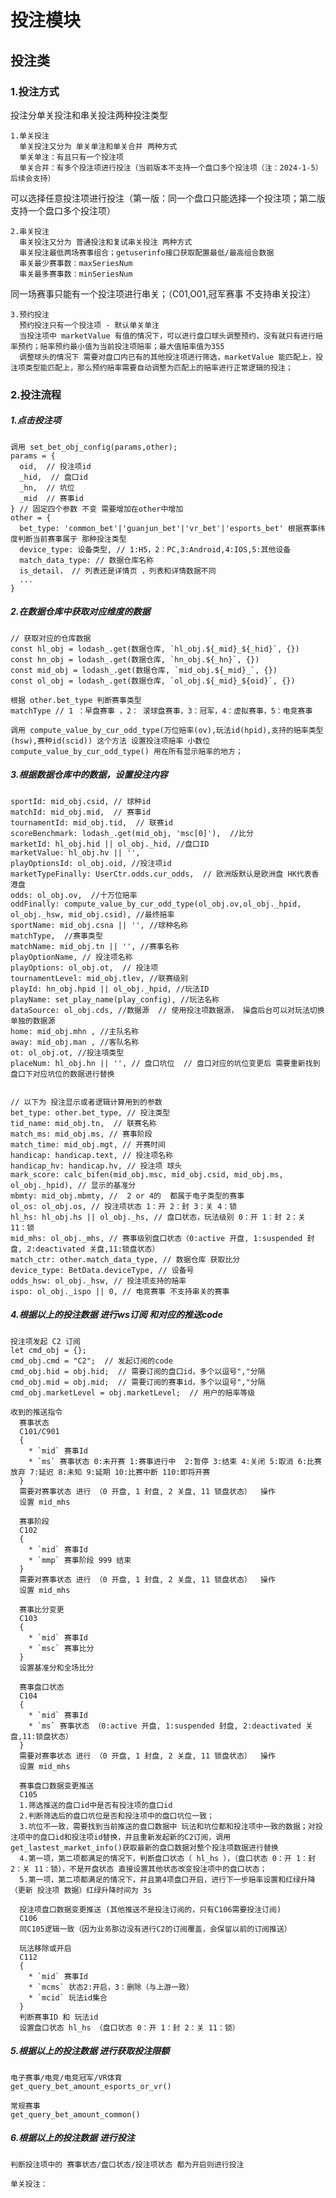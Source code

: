 # 投注模块 

## 投注类

### 1.投注方式
  投注分单关投注和串关投注两种投注类型
    
    1.单关投注
      单关投注又分为 单关单注和单关合并 两种方式
      单关单注：有且只有一个投注项
      单关合并：有多个投注项进行投注（当前版本不支持一个盘口多个投注项（注：2024-1-5）后续会支持）

可以选择任意投注项进行投注（第一版：同一个盘口只能选择一个投注项；第二版支持一个盘口多个投注项）

    2.串关投注
      串关投注又分为 普通投注和复试串关投注 两种方式
      串关投注最低两场赛事组合；getuserinfo接口获取配置最低/最高组合数据
      串关最少赛事数：maxSeriesNum
      串关最多赛事数：minSeriesNum
      
同一场赛事只能有一个投注项进行串关；（C01,O01,冠军赛事  不支持串关投注）

    3.预约投注
      预约投注只有一个投注项 - 默认单关单注
      当投注项中 marketValue 有值的情况下，可以进行盘口球头调整预约，没有就只有进行赔率预约；赔率预约最小值为当前投注项赔率；最大值赔率值为355
      调整球头的情况下 需要对盘口内已有的其他投注项进行筛选，marketValue 能匹配上，投注项类型能匹配上，那么预约赔率需要自动调整为匹配上的赔率进行正常逻辑的投注；

### 2.投注流程
  ##### 1.点击投注项
    调用 set_bet_obj_config(params,other);
    params = {
      oid,  // 投注项id
      _hid,  // 盘口id
      _hn,  // 坑位
      _mid  // 赛事id
    } // 固定四个参数 不变 需要增加在other中增加
    other = {
      bet_type: 'common_bet'|'guanjun_bet'|'vr_bet'|'esports_bet' 根据赛事纬度判断当前赛事属于 那种投注类型
      device_type: 设备类型, // 1:H5，2：PC,3:Android,4:IOS,5:其他设备
      match_data_type: // 数据仓库名称
      is_detail， // 列表还是详情页 ，列表和详情数据不同 
      ...
    }

  ##### 2.在数据仓库中获取对应维度的数据
    // 获取对应的仓库数据
    const hl_obj = lodash_.get(数据仓库, `hl_obj.${_mid}_${_hid}`, {})
    const hn_obj = lodash_.get(数据仓库, `hn_obj.${_hn}`, {})
    const mid_obj = lodash_.get(数据仓库, `mid_obj.${_mid}_`, {})
    const ol_obj = lodash_.get(数据仓库, `ol_obj.${_mid}_${oid}`, {})

    根据 other.bet_type 判断赛事类型
    matchType // 1 ：早盘赛事 ，2： 滚球盘赛事，3：冠军，4：虚拟赛事，5：电竞赛事
    
    调用 compute_value_by_cur_odd_type(万位赔率(ov),玩法id(hpid),支持的赔率类型(hsw),赛种id(scid)) 这个方法 设置投注项赔率 小数位
    compute_value_by_cur_odd_type() 用在所有显示赔率的地方；

  ##### 3.根据数据仓库中的数据，设置投注内容
    sportId: mid_obj.csid, // 球种id
    matchId: mid_obj.mid,  // 赛事id
    tournamentId: mid_obj.tid,  // 联赛id
    scoreBenchmark: lodash_.get(mid_obj, 'msc[0]'),  //比分
    marketId: hl_obj.hid || ol_obj._hid, //盘口ID
    marketValue: hl_obj.hv || '',
    playOptionsId: ol_obj.oid, //投注项id
    marketTypeFinally: UserCtr.odds.cur_odds,  // 欧洲版默认是欧洲盘 HK代表香港盘
    odds: ol_obj.ov,  //十万位赔率
    oddFinally: compute_value_by_cur_odd_type(ol_obj.ov,ol_obj._hpid, ol_obj._hsw, mid_obj.csid), //最终赔率
    sportName: mid_obj.csna || '', //球种名称
    matchType,  //赛事类型
    matchName: mid_obj.tn || '', //赛事名称
    playOptionName, // 投注项名称
    playOptions: ol_obj.ot,  // 投注项
    tournamentLevel: mid_obj.tlev, //联赛级别
    playId: hn_obj.hpid || ol_obj._hpid, //玩法ID
    playName: set_play_name(play_config), //玩法名称
    dataSource: ol_obj.cds, //数据源  // 使用投注项数据源， 操盘后台可以对玩法切换单独的数据源
    home: mid_obj.mhn , //主队名称
    away: mid_obj.man , //客队名称
    ot: ol_obj.ot, //投注項类型
    placeNum: hl_obj.hn || '', // 盘口坑位  // 盘口对应的坑位变更后 需要重新找到盘口下对应坑位的数据进行替换


    // 以下为 投注显示或者逻辑计算用到的参数
    bet_type: other.bet_type, // 投注类型
    tid_name: mid_obj.tn,  // 联赛名称
    match_ms: mid_obj.ms, // 赛事阶段
    match_time: mid_obj.mgt, // 开赛时间
    handicap: handicap.text, // 投注项名称
    handicap_hv: handicap.hv, // 投注项 球头
    mark_score: calc_bifen(mid_obj.msc, mid_obj.csid, mid_obj.ms, ol_obj._hpid), // 显示的基准分
    mbmty: mid_obj.mbmty, //  2 or 4的  都属于电子类型的赛事
    ol_os: ol_obj.os, // 投注项状态 1：开 2：封 3：关 4：锁
    hl_hs: hl_obj.hs || ol_obj._hs, // 盘口状态，玩法级别 0：开 1：封 2：关 11：锁
    mid_mhs: ol_obj._mhs, // 赛事级别盘口状态（0:active 开盘, 1:suspended 封盘, 2:deactivated 关盘,11:锁盘状态）
    match_ctr: other.match_data_type, // 数据仓库 获取比分
    device_type: BetData.deviceType, // 设备号
    odds_hsw: ol_obj._hsw, // 投注项支持的赔率
    ispo: ol_obj._ispo || 0, // 电竞赛事 不支持串关的赛事

  ##### 4.根据以上的投注数据 进行ws订阅 和对应的推送code
    投注项发起 C2 订阅
    let cmd_obj = {};
    cmd_obj.cmd = "C2";  // 发起订阅的code
    cmd_obj.hid = obj.hid;  // 需要订阅的盘口id，多个以逗号","分隔
    cmd_obj.mid = obj.mid;  // 需要订阅的赛事id，多个以逗号","分隔
    cmd_obj.marketLevel = obj.marketLevel;  // 用户的赔率等级

    收到的推送指令
      赛事状态
      C101/C901
      {
        * `mid` 赛事Id
        * `ms` 赛事状态 0:未开赛 1:赛事进行中  2:暂停 3:结束 4:关闭 5:取消 6:比赛放弃 7:延迟 8:未知 9:延期 10:比赛中断 110:即将开赛
      }
      需要对赛事状态 进行 （0 开盘, 1 封盘, 2 关盘, 11 锁盘状态）  操作
      设置 mid_mhs 

      赛事阶段
      C102
      {
        * `mid` 赛事Id
        * `mmp` 赛事阶段 999 结束
      }
      需要对赛事状态 进行 （0 开盘, 1 封盘, 2 关盘, 11 锁盘状态）  操作
      设置 mid_mhs 

      赛事比分变更
      C103
      {
        * `mid` 赛事Id
        * `msc` 赛事比分
      }
      设置基准分和全场比分

      赛事盘口状态
      C104
      {
        * `mid` 赛事Id
        * `ms` 赛事状态 （0:active 开盘, 1:suspended 封盘, 2:deactivated 关盘,11:锁盘状态）
      }
      需要对赛事状态 进行 （0 开盘, 1 封盘, 2 关盘, 11 锁盘状态）  操作
      设置 mid_mhs 

      赛事盘口数据变更推送 
      C105
      1.筛选推送的盘口id中是否有投注项的盘口id
      2.判断筛选后的盘口坑位是否和投注项中的盘口坑位一致；
      3.坑位不一致，需要找到当前推送的盘口数据中 玩法和坑位都和投注项中一致的数据；对投注项中的盘口id和投注项id替换，并且重新发起新的C2订阅，调用get_lastest_market_info()获取最新的盘口数据对整个投注项数据进行替换
      4.第一项，第二项都满足的情况下，判断盘口状态（ hl_hs ），（盘口状态 0：开 1：封 2：关 11：锁），不是开盘状态 直接设置其他状态改变投注项中的盘口状态；
      5.第一项，第二项都满足的情况下，并且第4项盘口开启，进行下一步赔率设置和红绿升降（更新 投注项 数据）红绿升降时间为 3s

      投注项盘口数据变更推送 (其他推送不是投注订阅的，只有C106需要投注订阅)
      C106 
      同C105逻辑一致（因为业务那边没有进行C2的订阅覆盖，会保留以前的订阅推送）

      玩法移除或开启
      C112
      {
        * `mid` 赛事Id
        * `mcms` 状态2:开启，3：删除（与上游一致）
        * `mcid` 玩法id集合
      }
      判断赛事ID 和 玩法id 
      设置盘口状态 hl_hs （盘口状态 0：开 1：封 2：关 11：锁）

  ##### 5.根据以上的投注数据 进行获取投注限额
    电子赛事/电竞/电竞冠军/VR体育
    get_query_bet_amount_esports_or_vr()

    常规赛事
    get_query_bet_amount_common()

  ##### 6.根据以上的投注数据 进行投注

    判断投注项中的 赛事状态/盘口状态/投注项状态 都为开启则进行投注

    单关投注：
      